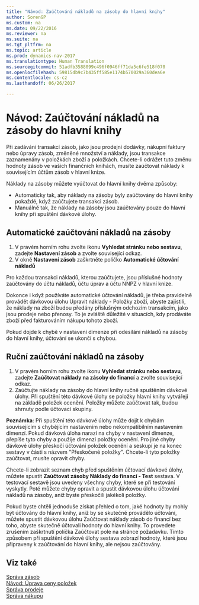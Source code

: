 ```yaml
---
title: "Návod: Zaúčtování nákladů na zásoby do hlavní knihy"
author: SorenGP
ms.custom: na
ms.date: 09/22/2016
ms.reviewer: na
ms.suite: na
ms.tgt_pltfrm: na
ms.topic: article
ms.prod: dynamics-nav-2017
ms.translationtype: Human Translation
ms.sourcegitcommit: 51adfb3588099c496f0946ff71da5c6fe518f070
ms.openlocfilehash: 59815db9c7b435ff585e1174b570029a360dea6e
ms.contentlocale: cs-cz
ms.lasthandoff: 06/26/2017

---
```


# <a name="how-to-post-inventory-costs-to-the-general-ledger"></a>Návod: Zaúčtování nákladů na zásoby do hlavní knihy   
Při zadávání transakcí zásob, jako jsou prodejní dodávky, nákupní faktury nebo úpravy zásob, změněné množství a náklady, jsou transakce zaznamenány v položkách zboží a položkách. Chcete-li odrážet tuto změnu hodnoty zásob ve vašich finančních knihách, musíte zaúčtovat náklady k souvisejícím účtům zásob v hlavní knize.

Náklady na zásoby můžete vyúčtovat do hlavní knihy dvěma způsoby:

- Automaticky tak, aby náklady na zásoby byly zaúčtovány do hlavní knihy pokaždé, když zaúčtujete transakci zásob.
- Manuálně tak, že náklady na zásoby jsou zaúčtovány pouze do hlavní knihy při spuštění dávkové úlohy.


## <a name="to-post-inventory-costs-automatically"></a>Automatické zaúčtování nákladů na zásoby
1. V pravém horním rohu zvolte ikonu **Vyhledat stránku nebo sestavu**, zadejte **Nastavení zásob** a zvolte související odkaz.
2. V okně **Nastavení zásob** zaškrtněte políčko **Automatické účtování nákladů** 

Pro každou transakci nákladů, kterou zaúčtujete, jsou příslušné hodnoty zaúčtovány do účtu nákladů, účtu úprav a účtu NNPZ v hlavní knize.

Dokonce i když používáte automatické účtování nákladů, je třeba pravidelně provádět dávkovou úlohu Upravit náklady - Položky zboží, abyste zajistili, že náklady na zboží budou předány příslušným odchozím transakcím, jako jsou prodeje nebo přenosy. To je zvláště důležité v situacích, kdy prodáváte zboží před fakturováním nákupu tohoto zboží.

Pokud dojde k chybě v nastavení dimenze při odesílání nákladů na zásoby do hlavní knihy, účtování se ukončí s chybou.

## <a name="to-post-inventory-costs-manually"></a>Ruční zaúčtování nákladů na zásoby
1. V pravém horním rohu zvolte ikonu **Vyhledat stránku nebo sestavu**, zadejte **Zaúčtovat náklady na zásoby do financí** a zvolte související odkaz.
2. Zaúčtujte náklady na zásoby do hlavní knihy ručně spuštěním dávkové úlohy. Při spuštění této dávkové úlohy se položky hlavní knihy vytvářejí na základě položek ocenění. Položky můžete zaúčtovat tak, budou shrnuty podle účtovací skupiny.

**Poznámka**: Při spuštění této dávkové úlohy může dojít k chybám souvisejícím s chybějícím nastavením nebo nekompatibilním nastavením dimenzí. Pokud dávková úloha narazí na chyby v nastavení dimenze, přepíše tyto chyby a použije dimenzi položky ocenění. Pro jiné chyby dávkové úlohy přeskočí účtování položek ocenění a seskupí je na konec sestavy v části s názvem "Přeskočené položky". Chcete-li tyto položky zaúčtovat, musíte opravit chyby.

Chcete-li zobrazit seznam chyb před spuštěním účtovací dávkové úlohy, můžete spustit **Zaúčtovat zásoby Náklady do financí - Test** sestava. V testovací sestavě jsou uvedeny všechny chyby, které se při testování vyskytly. Poté můžete chyby opravit a spustit dávkovou úlohu účtování nákladů na zásoby, aniž byste přeskočili jakékoli položky.

Pokud byste chtěli jednoduše získat přehled o tom, jaké hodnoty by mohly být účtovány do hlavní knihy, aniž by se skutečně provádělo účtování, můžete spustit dávkovou úlohu Zaúčtovat náklady zásob do financí bez toho, abyste skutečně účtovali hodnoty do hlavní knihy. To provedete zrušením zaškrtnutí políčka Zaúčtovat pole na stránce požadavku. Tímto způsobem při spuštění dávkové úlohy sestava zobrazí hodnoty, které jsou připraveny k zaúčtování do hlavní knihy, ale nejsou zaúčtovány.

## <a name="see-also"></a>Viz také
[Správa zásob](inventory-manage-inventory.md)    
[Návod: Úprava ceny položek](inventory-how-adjust-item-costs.md)  
[Správa prodeje](sales-manage-sales.md)  
[Správa nákupu](purchasing-manage-purchasing.md)

